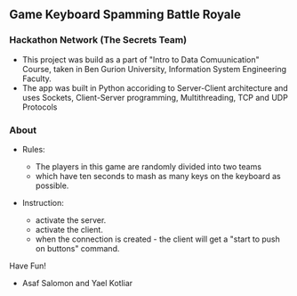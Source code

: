 
## Game Keyboard Spamming Battle Royale
### Hackathon Network (The Secrets Team)

* This project was build as a part of "Intro to Data Comuunication" Course, taken in Ben Gurion University, Information System Engineering Faculty.
* The app was built in Python accoriding to Server-Client architecture and uses Sockets, Client-Server programming, Multithreading, TCP and UDP Protocols

### About

- Rules:
   * The players in this game are randomly divided into two teams 
   * which have ten seconds to mash as many keys on the keyboard as possible.

- Instruction:
    * activate the server.
    * activate the client.
    * when the connection is created - the client will get a "start to push on buttons" command.

Have Fun!
* Asaf Salomon and Yael Kotliar 
